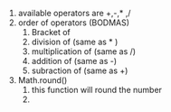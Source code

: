 1. available operators are +,-,* ,/
2. order of operators (BODMAS)
	1. Bracket of
	2. division of (same as * )
	3. multiplication of (same as /)
	5. addition of (same as -)
	7. subraction of (same as +)
3. Math.round()
	1. this function will round the number
	2. 
